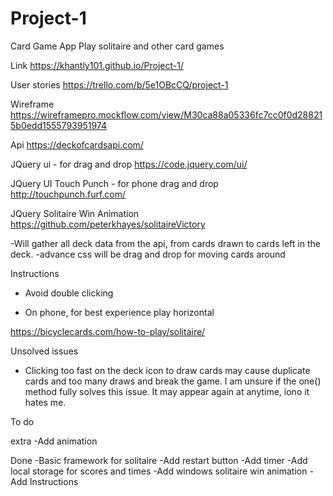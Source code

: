 # Project-1

Card Game App
Play solitaire and other card games

Link
https://khantly101.github.io/Project-1/

User stories
https://trello.com/b/5e1OBcCQ/project-1

Wireframe
https://wireframepro.mockflow.com/view/M30ca88a05336fc7cc0f0d288215b0edd1555793951974

Api 
https://deckofcardsapi.com/

JQuery ui - for drag and drop
https://code.jquery.com/ui/

JQuery UI Touch Punch - for phone drag and drop
http://touchpunch.furf.com/

JQuery Solitaire Win Animation 
https://github.com/peterkhayes/solitaireVictory

-Will gather all deck data from the api, from cards drawn to cards left in the deck.
-advance css will be drag and drop for moving cards around

Instructions
- Avoid double clicking

- On phone, for best experience play horizontal

https://bicyclecards.com/how-to-play/solitaire/

Unsolved issues

- Clicking too fast on the deck icon to draw cards may cause duplicate cards and too many draws and break the game. I am unsure if the one() method fully solves this issue. It may appear again at anytime, iono it hates me.

To do

extra
-Add animation

Done
-Basic framework for solitaire
-Add restart button
-Add timer
-Add local storage for scores and times
-Add windows solitaire win animation
-Add Instructions
